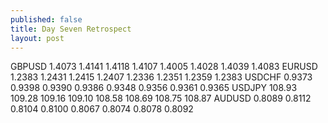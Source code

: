 ```yaml
---
published: false
title: Day Seven Retrospect
layout: post
---
```


GBPUSD	1.4073	1.4141	1.4118	1.4107	1.4005	1.4028	1.4039	1.4083
EURUSD	1.2383	1.2431	1.2415	1.2407	1.2336	1.2351	1.2359	1.2383
USDCHF	0.9373	0.9398	0.9390	0.9386	0.9348	0.9356	0.9361	0.9365
USDJPY	108.93	109.28	109.16	109.10	108.58	108.69	108.75	108.87
AUDUSD	0.8089	0.8112	0.8104	0.8100	0.8067	0.8074	0.8078	0.8092
